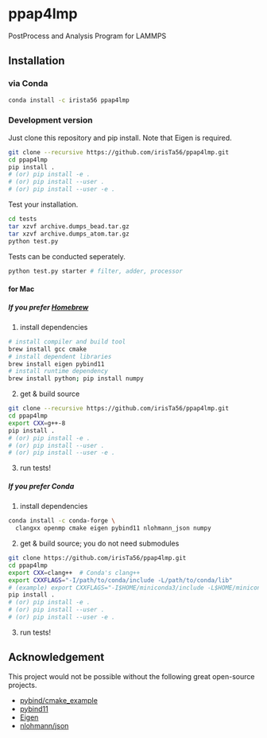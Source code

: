 
# ppap4lmp

PostProcess and Analysis Program for LAMMPS

## Installation

### via Conda

```bash
conda install -c irista56 ppap4lmp
```

### Development version

Just clone this repository and pip install.
Note that Eigen is required.

```bash
git clone --recursive https://github.com/irisTa56/ppap4lmp.git
cd ppap4lmp
pip install .
# (or) pip install -e .
# (or) pip install --user .
# (or) pip install --user -e .
```

Test your installation.

```bash
cd tests
tar xzvf archive.dumps_bead.tar.gz
tar xzvf archive.dumps_atom.tar.gz
python test.py
```

Tests can be conducted seperately.

```bash
python test.py starter # filter, adder, processor
```

#### for Mac

##### If you prefer [Homebrew](https://brew.sh)

1. install dependencies

```bash
# install compiler and build tool
brew install gcc cmake
# install dependent libraries
brew install eigen pybind11
# install runtime dependency
brew install python; pip install numpy
```

2. get & build source

```bash
git clone --recursive https://github.com/irisTa56/ppap4lmp.git
cd ppap4lmp
export CXX=g++-8
pip install .
# (or) pip install -e .
# (or) pip install --user .
# (or) pip install --user -e .
```

3. run tests!

##### If you prefer Conda

1. install dependencies

```bash
conda install -c conda-forge \
  clangxx openmp cmake eigen pybind11 nlohmann_json numpy
```

2. get & build source; you do not need submodules

```bash
git clone https://github.com/irisTa56/ppap4lmp.git
cd ppap4lmp
export CXX=clang++  # Conda's clang++
export CXXFLAGS="-I/path/to/conda/include -L/path/to/conda/lib"
# (example) export CXXFLAGS="-I$HOME/miniconda3/include -L$HOME/miniconda3/lib"
pip install .
# (or) pip install -e .
# (or) pip install --user .
# (or) pip install --user -e .
```

3. run tests!

## Acknowledgement

This project would not be possible without the following great open-source projects.

* [pybind/cmake_example](https://github.com/pybind/cmake_example)
* [pybind11](https://github.com/pybind/pybind11)
* [Eigen](http://eigen.tuxfamily.org/index.php?title=Main_Page)
* [nlohmann/json](https://github.com/nlohmann/json)
